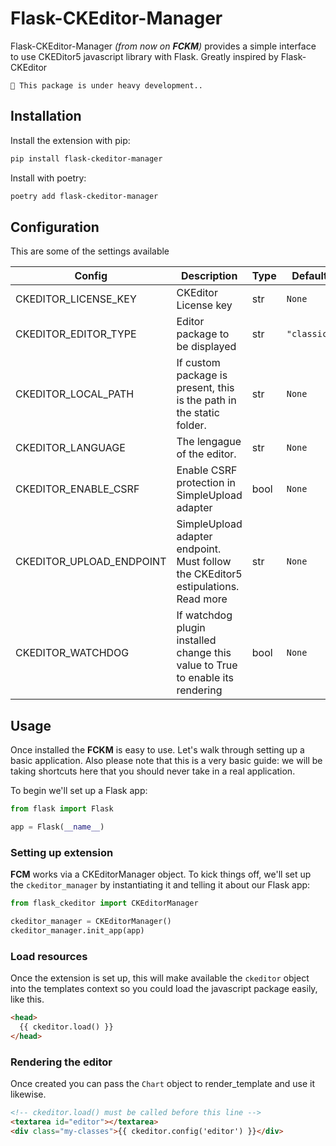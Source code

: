 # Flask-CKEditor-Manager

Flask-CKEditor-Manager _(from now on **FCKM**)_ provides a simple interface to use CKEDitor5 javascript library with Flask. Greatly inspired by Flask-CKEditor

```{warning}
🚧 This package is under heavy development..
```

## Installation

Install the extension with pip:

```bash
pip install flask-ckeditor-manager
```

Install with poetry:

```bash
poetry add flask-ckeditor-manager
```

## Configuration

This are some of the settings available

| Config                   | Description                                                                       | Type | Default     |
| ------------------------ | --------------------------------------------------------------------------------- | ---- | ----------- |
| CKEDITOR_LICENSE_KEY     | CKEditor License key                                                              | str  | `None`      |
| CKEDITOR_EDITOR_TYPE     | Editor package to be displayed                                                    | str  | `"classic"` |
| CKEDITOR_LOCAL_PATH      | If custom package is present, this is the path in the static folder.              | str  | `None`      |
| CKEDITOR_LANGUAGE        | The lengague of the editor.                                                       | str  | `None`      |
| CKEDITOR_ENABLE_CSRF     | Enable CSRF protection in SimpleUpload adapter                                    | bool | `None`      |
| CKEDITOR_UPLOAD_ENDPOINT | SimpleUpload adapter endpoint. Must follow the CKEditor5 estipulations. Read more | str  | `None`      |
| CKEDITOR_WATCHDOG        | If watchdog plugin installed change this value to True to enable its rendering    | bool | `None`      |

## Usage

Once installed the **FCKM** is easy to use. Let's walk through setting up a basic application. Also please note that this is a very basic guide: we will be taking shortcuts here that you should never take in a real application.

To begin we'll set up a Flask app:

```python
from flask import Flask

app = Flask(__name__)
```

### Setting up extension

**FCM** works via a CKEditorManager object. To kick things off, we'll set up the `ckeditor_manager` by instantiating it and telling it about our Flask app:

```python
from flask_ckeditor import CKEditorManager

ckeditor_manager = CKEditorManager()
ckeditor_manager.init_app(app)
```

### Load resources

Once the extension is set up, this will make available the `ckeditor` object into the templates context so you could load the javascript package easily, like this.

```html
<head>
  {{ ckeditor.load() }}
</head>
```

### Rendering the editor

Once created you can pass the `Chart` object to render_template and use it likewise.

```html
<!-- ckeditor.load() must be called before this line -->
<textarea id="editor"></textarea>
<div class="my-classes">{{ ckeditor.config('editor') }}</div>
```

